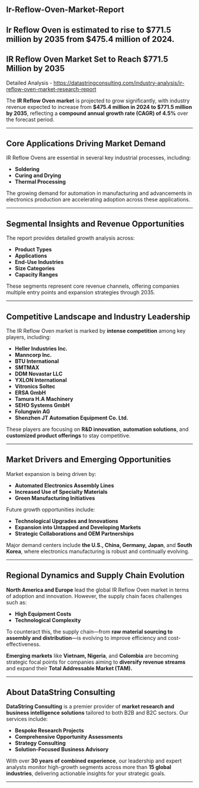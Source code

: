 ## **Ir-Reflow-Oven-Market-Report**

Ir Reflow Oven is estimated to rise to $771.5 million by 2035 from $475.4 million of 2024.
---

## **IR Reflow Oven Market Set to Reach \$771.5 Million by 2035**

Detailed Analysis - https://datastringconsulting.com/industry-analysis/ir-reflow-oven-market-research-report

The **IR Reflow Oven market** is projected to grow significantly, with industry revenue expected to increase from **\$475.4 million in 2024 to \$771.5 million by 2035**, reflecting a **compound annual growth rate (CAGR) of 4.5%** over the forecast period.

---

## **Core Applications Driving Market Demand**

IR Reflow Ovens are essential in several key industrial processes, including:

* **Soldering**
* **Curing and Drying**
* **Thermal Processing**

The growing demand for automation in manufacturing and advancements in electronics production are accelerating adoption across these applications.

---

## **Segmental Insights and Revenue Opportunities**

The report provides detailed growth analysis across:

* **Product Types**
* **Applications**
* **End-Use Industries**
* **Size Categories**
* **Capacity Ranges**

These segments represent core revenue channels, offering companies multiple entry points and expansion strategies through 2035.

---

## **Competitive Landscape and Industry Leadership**

The IR Reflow Oven market is marked by **intense competition** among key players, including:

* **Heller Industries Inc.**
* **Manncorp Inc.**
* **BTU International**
* **SMTMAX**
* **DDM Novastar LLC**
* **YXLON International**
* **Vitronics Soltec**
* **ERSA GmbH**
* **Tamura H.A Machinery**
* **SEHO Systems GmbH**
* **Folungwin AG**
* **Shenzhen JT Automation Equipment Co. Ltd.**

These players are focusing on **R\&D innovation**, **automation solutions**, and **customized product offerings** to stay competitive.

---

## **Market Drivers and Emerging Opportunities**

Market expansion is being driven by:

* **Automated Electronics Assembly Lines**
* **Increased Use of Specialty Materials**
* **Green Manufacturing Initiatives**

Future growth opportunities include:

* **Technological Upgrades and Innovations**
* **Expansion into Untapped and Developing Markets**
* **Strategic Collaborations and OEM Partnerships**

Major demand centers include **the U.S., China, Germany, Japan**, and **South Korea**, where electronics manufacturing is robust and continually evolving.

---

## **Regional Dynamics and Supply Chain Evolution**

**North America and Europe** lead the global IR Reflow Oven market in terms of adoption and innovation. However, the supply chain faces challenges such as:

* **High Equipment Costs**
* **Technological Complexity**

To counteract this, the supply chain—from **raw material sourcing to assembly and distribution**—is evolving to improve efficiency and cost-effectiveness.

**Emerging markets** like **Vietnam, Nigeria**, and **Colombia** are becoming strategic focal points for companies aiming to **diversify revenue streams** and expand their **Total Addressable Market (TAM).**

---

## **About DataString Consulting**

**DataString Consulting** is a premier provider of **market research and business intelligence solutions** tailored to both B2B and B2C sectors. Our services include:

* **Bespoke Research Projects**
* **Comprehensive Opportunity Assessments**
* **Strategy Consulting**
* **Solution-Focused Business Advisory**

With over **30 years of combined experience**, our leadership and expert analysts monitor high-growth segments across more than **15 global industries**, delivering actionable insights for your strategic goals.

---
